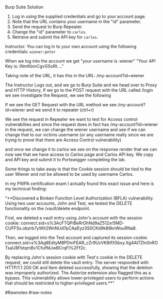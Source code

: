 
Burp Suite Solution

1. Log in using the supplied credentials and go to your account page.
3. Note that the URL contains your username in the "id" parameter.
4. Send the request to Burp Repeater.
5. Change the "id" parameter to `carlos`.
6. Retrieve and submit the API key for `carlos`.



Instructor:
You can log in to your own account using the following credentials: `wiener:peter`

When we log into the account we get 
"your username is :wiener"
"Your API Key is: iNmKbmCgvGSoRt...."

Taking note of the URL, it has this in the URL: /my-account?id=wiener

The Instructor Logs out, and we go to Burp Suite and we head over to Proxy and HTTP History, 
If we go to the POST request with the URL called /login we see investigate the Request, we see the following


If we see the GET Request with the URL method we see /my-account?id=wiener and we send it to repeater (ctrl+r)

We see the request in Repeater we want to test for Access control vulnerabiliies and since the request does in fact has /my-account?id=wiener in the request, we can change the wiener username and see if we can change that to our victims username (or any username really since we are trying to prove that there are Access Control vulnerability)

and once we change it to carlos we see on the response render that we can now see that we have access to Carlos page and Carlos API key. We copy and API key and submit it to Portswigger completing the lab.

Some things to take away is that the Cookie session should be tied to the user Wiener and not be allowed to be used by username Carlos.

In my PWPA certification exam I actually found this exact issue and here is my technical finding:

"**Discovered a Broken Function Level Authorization (BFLA) vulnerability. Using two user accounts, John and Test, we tested the DELETE functionality on the /vault/delete endpoint.  
  
First, we deleted a vault entry using John's account with the session cookie: connect.sid=s%3AcFTQPiBeRrDhNd9aZ512xr5MD-CUFFSs.obzrb7yWit2WnNUd7pCApEyz3S0CKd9k88knWouRNa8.  
  
Then, we logged into the Test account and captured its session cookie: connect.sid=s%3Ag8EdtyM8PDmFEAR_cZr9UcVK8tfX5bxy.Xg4AI7ZIn0nROTsaU8FbtqmBv1CfufMJwBCrqFl%2Ff2c.  
  
By replacing John's session cookie with Test's cookie in the DELETE request, we could still delete the vault entry. The server responded with HTTP/1.1 200 OK and Item deleted successfully, showing that the deletion was improperly authorized. The Autorize extension also flagged this as a bypass. This vulnerability allows lower-privileged users to perform actions that should be restricted to higher-privileged users.**"



#Rawnotes #raw-notes 